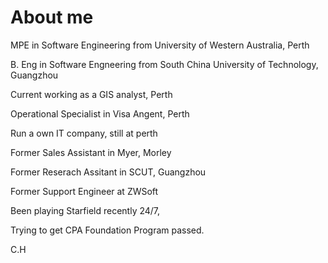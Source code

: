 # About me

MPE in Software Engineering from University of Western Australia, Perth

B. Eng in Software Engneering from South China University of Technology, Guangzhou

Current working as a GIS analyst, Perth

Operational Specialist in Visa Angent, Perth

Run a own IT company, still at perth

Former Sales Assistant in Myer, Morley

Former Reserach Assitant in SCUT, Guangzhou

Former Support Engineer at ZWSoft

Been playing Starfield recently 24/7,

Trying to get CPA Foundation Program passed.

C.H
